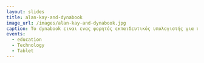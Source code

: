 ```yaml
---
layout: slides 
title: alan-kay-and-dynabook
image_url: /images/alan-kay-and-dynabook.jpg
caption: Το dynabook ειναι ενας φορητός εκπαιδευτικός υπολογιστής για παιδιά. Ο Alan Key το 1972 παρουσίασε την ιδέα του το Dynabook, έμοιαζε με τάμπλετ ή με ένα μεγάλο chat phone. Οι λειτουργίες του ήταν παρόμοιες με έναν σημερινό φορητό υπολογιστή με βασική διαφορά την διάρκεια της μπαταρίας, καθώς το dynabook θα μπορούσε κανείς να πει πως η μπαταρία διαρκεί σχεδόν αιώνια. Ο Alan Key ήταν ένας απο τους πρώτους ανθρώπους που πίστευε στην τότε ιδέα των φορητών υπολογιστών. Οραματίζονταν μια φορητή συσκευή "Dynabook" λέγοντας χαρακτηριστικά πως απευθύνεται σε παιδιά όλων των ηλικιών. Το Dynabook παρέχει δυνατότητές παρόμοιες με ένα τάμπλετ αλλά με εκπαιδευτικό χαρακτήρα. Φυσικά μια τέτοια συσκευή μπορεί να χρησιμοποιηθεί και από ενήλικες παρόλα αυτά στόχος του ήταν τα παιδιά. Αν και σήμερα υπάρχει το λογισμικό που απαιτείται για την δημιουργία ενός dynabook ο ίδιος ο Alan Key πιστεύει πως δεν έχει εφευρεθεί ακόμη και πως λείπουν βασικά κομμάτια του λογισμικού.
events:
  - education
  - Technology
  - Tablet
---
```

